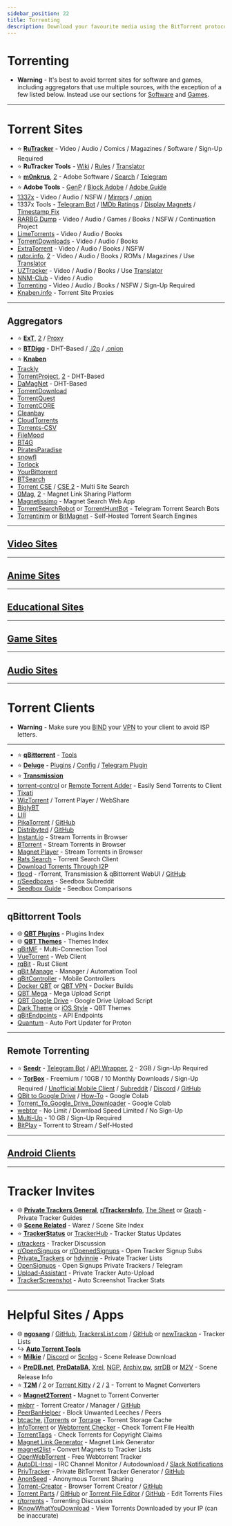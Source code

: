 ```yaml
---
sidebar_position: 22
title: Torrenting
description: Download your favourite media using the BitTorrent protocol.
---
```


# Torrenting 

* **Warning** - It's best to avoid torrent sites for software and games, including aggregators that use multiple sources, with the exception of a few listed below. Instead use our sections for [Software](https://www.reddit.com/r/FREEMEDIAHECKYEAH/wiki/download/#wiki_.25BA_software_sites) and [Games](https://www.reddit.com/r/FREEMEDIAHECKYEAH/wiki/games/#wiki_.25BA_download_games).

***

#  Torrent Sites

* ⭐ **[RuTracker](https://rutracker.org/)** - Video / Audio / Comics / Magazines / Software / Sign-Up Required
* ⭐ **RuTracker Tools** - [Wiki](http://rutracker.wiki/) / [Rules](https://rutracker.org/forum/viewtopic.php?t=1045) / [Translator](https://www.reddit.com/r/FREEMEDIAHECKYEAH/wiki/text-tools/#wiki_.25B7_translators)
* ⭐ **[m0nkrus](https://w16.monkrus.ws/)**, [2](https://vk.com/monkrus) - Adobe Software / [Search](https://monkrus.dvuzu.com/) / [Telegram](https://t.me/real_monkrus)
* ⭐ **Adobe Tools** - [GenP](https://rentry.co/FMHYBase64#genp) / [Block Adobe](https://rentry.co/FMHYBase64#a-dove-is-dumb) / [Adobe Guide](https://rentry.co/FMHYBase64#adobe-guide)
* [1337x](https://1337x.to/) - Video / Audio / NSFW / [Mirrors](https://1337x-status.org/) / [.onion](http://l337xdarkkaqfwzntnfk5bmoaroivtl6xsbatabvlb52umg6v3ch44yd.onion/)
* 1337x Tools - [Telegram Bot](https://t.me/search_content_bot) / [IMDb Ratings](https://github.com/kotylo/1337imdb) / [Display Magnets](https://greasyfork.org/en/scripts/373230) / [Timestamp Fix](https://greasyfork.org/en/scripts/421635)
* [RARBG Dump](https://rarbgdump.com/) - Video / Audio / Games / Books / NSFW / Continuation Project
* [LimeTorrents](https://www.limetorrents.lol/) - Video / Audio / Books
* [TorrentDownloads](https://www.torrentdownloads.pro/) - Video / Audio / Books
* [ExtraTorrent](https://extratorrent.st/) - Video / Audio / Books / NSFW
* [rutor.info](https://rutor.is/), [2](https://rutor.info/) - Video / Audio / Books / ROMs / Magazines / Use [Translator](https://www.reddit.com/r/FREEMEDIAHECKYEAH/wiki/text-tools/#wiki_.25B7_translators)
* [UZTracker](https://uztracker.net/) - Video / Audio / Books / Use [Translator](https://www.reddit.com/r/FREEMEDIAHECKYEAH/wiki/text-tools/#wiki_.25B7_translators)
* [NNM-Club](https://nnmclub.to/) - Video / Audio
* [Torrenting](https://www.torrenting.com/) - Video / Audio / Books / NSFW / Sign-Up Required
* [Knaben.info](https://knaben.info/) - Torrent Site Proxies

***

##  Aggregators

* ⭐ **[ExT](https://ext.to/)**, [2](https://search.extto.com/) / [Proxy](https://extranet.torrentbay.st/)
* ⭐ **[BTDigg](https://btdig.com/)** - DHT-Based / [.i2p](http://btdigg.i2p/) / [.onion](http://btdigggink2pdqzqrik3blmqemsbntpzwxottujilcdjfz56jumzfsyd.onion/)
* ⭐ **[Knaben](https://knaben.org/)**
* [⁠Trackly](https://trackly.cc/)
* [TorrentProject](https://torrentproject.cc/), [2](https://torrentproject2.net/) - DHT-Based
* [DaMagNet](https://damag.net/) - DHT-Based
* [TorrentDownload](https://www.torrentdownload.info/)
* [TorrentQuest](https://torrentquest.com/)
* [TorrentCORE](https://torrentcore.xyz/)
* [Cleanbay](https://cleanbay.netlify.app/)
* [CloudTorrents](https://cloudtorrents.com/)
* [Torrents-CSV](https://torrents-csv.com/)
* [FileMood](https://filemood.com/)
* [BT4G](https://bt4gprx.com/)
* [PiratesParadise](https://piratesparadise.org/)
* [snowfl](https://snowfl.com/)
* [Torlock](https://www.torlock.com/)
* [YourBittorrent](https://yourbittorrent.com/)
* [BTSearch](https://btsearch.19950817.xyz/en)
* [Torrent CSE](https://cse.google.com/cse?cx=006516753008110874046:0led5tukccj) / [CSE 2](https://cse.google.com/cse?cx=006516753008110874046:kh3piqxus6n) - Multi Site Search
* [0Mag](https://www.0mag.net/), [2](https://16mag.net/) - Magnet Link Sharing Platform
* [Magnetissimo](https://github.com/sergiotapia/magnetissimo) - Magnet Search Web App
* [TorrentSearchRobot](https://t.me/TorrentSearchRoBot) or [TorrentHuntBot](https://t.me/torrenthuntbot) - Telegram Torrent Search Bots
* [Torrentinim](https://github.com/sergiotapia/torrentinim) or [BitMagnet](https://bitmagnet.io/) - Self-Hosted Torrent Search Engines

***

##  [Video Sites](https://www.reddit.com/r/FREEMEDIAHECKYEAH/wiki/video#wiki_.25BA_torrent_sites)

***

##  [Anime Sites](https://www.reddit.com/r/FREEMEDIAHECKYEAH/wiki/video#wiki_.25B7_anime_torrenting)

***

##  [Educational Sites](https://www.reddit.com/r/FREEMEDIAHECKYEAH/wiki/edu/#wiki_.25B7_downloading)

***

##  [Game Sites](https://www.reddit.com/r/FREEMEDIAHECKYEAH/wiki/games#wiki_.25BA_download_games)

***

##  [Audio Sites](https://www.reddit.com/r/FREEMEDIAHECKYEAH/wiki/audio#wiki_.25BA_audio_torrenting)

***

#  Torrent Clients

* **Warning** - Make sure you [BIND](https://wispydocs.netlify.app/docs/vpn-binding/) your [VPN](https://www.reddit.com/r/FREEMEDIAHECKYEAH/wiki/adblock-vpn-privacy#wiki_.25BA_vpn) to your client to avoid ISP letters.

***

* ⭐ **[qBittorrent](https://www.qbittorrent.org/)** - [Tools](https://www.reddit.com/r/FREEMEDIAHECKYEAH/wiki/torrent#wiki_.25B7_qbittorrent_tools)
* ⭐ **[Deluge](https://www.deluge-torrent.org/)** - [Plugins](https://deluge-torrent.org/plugins/) / [Config](https://github.com/ratanakvlun/deluge-ltconfig/releases) / [Telegram Plugin](https://github.com/noam09/deluge-telegramer)
* ⭐ **[Transmission](https://transmissionbt.com/)**
* [torrent-control](https://github.com/Mika-/torrent-control) or [Remote Torrent Adder](https://github.com/bogenpirat/remote-torrent-adder) - Easily Send Torrents to Client
* [Tixati](https://tixati.com/)
* [WizTorrent](https://wiztorrent.com/) / Torrent Player / WebShare
* [BiglyBT](https://www.biglybt.com/)
* [LIII](https://codecpack.co/download/LIII-BitTorrent-Client.html)
* [PikaTorrent](https://www.pikatorrent.com/) / [GitHub](https://github.com/G-Ray/pikatorrent)
* [Distribyted](https://distribyted.com/) / [GitHub](https://github.com/distribyted/distribyted)
* [Instant.io](https://instant.io/) - Stream Torrents in Browser
* [BTorrent](https://btorrent.xyz/) - Stream Torrents in Browser
* [Magnet Player](https://ferrolho.github.io/magnet-player/) - Stream Torrents in Browser
* [Rats Search](https://github.com/DEgITx/rats-search) - Torrent Search Client
* [Download Torrents Through I2P](https://decentnet.github.io/blog/20200329-download-torrents-through-i2p.html)
* [flood](https://flood.js.org/) - rTorrent, Transmission & qBittorrent WebUI / [GitHub](https://github.com/jesec/flood)
* [r/Seedboxes](https://www.reddit.com/r/seedboxes/) - Seedbox Subreddit
* [Seedbox Guide](https://seedboxgui.de/seedbox/) - Seedbox Comparisons

***

##  qBittorrent Tools

* 🌐 **[QBT Plugins](https://github.com/qbittorrent/search-plugins)** - Plugins Index
* 🌐 **[QBT Themes](https://github.com/qbittorrent/qBittorrent/wiki/List-of-known-qBittorrent-themes)** - Themes Index
* [qBitMF](https://github.com/qBitMF/qBitMF) - Multi-Connection Tool
* [VueTorrent](https://github.com/VueTorrent/VueTorrent) - Web Client
* [rqBit](https://github.com/ikatson/rqbit/) - Rust Client
* [qBit Manage](https://github.com/StuffAnThings/qbit_manage) - Manager / Automation Tool
* [qBitController](https://github.com/Bartuzen/qBitController) - Mobile Controllers
* [Docker QBT](https://github.com/linuxserver/docker-qbittorrent) or [QBT VPN](https://github.com/binhex/arch-qbittorrentvpn) - Docker Builds
* [QBT Mega](https://colab.research.google.com/github/Xavy-13/qbittorrent/blob/main/qBittorrent_MEGA.ipynb) - Mega Upload Script
* [QBT Google Drive](https://colab.research.google.com/github/Xavy-13/qbittorrent/blob/main/qBittorrent.ipynb) - Google Drive Upload Script
* [Dark Theme](https://draculatheme.com/qbittorrent) or [iOS Style](https://github.com/ntoporcov/iQbit/) - QBT Themes
* [qBitEndpoints](https://rentry.co/qBitEndpoints) - API Endpoints
* [Quantum](https://github.com/UHAXM1/Quantum) - Auto Port Updater for Proton

***

##  Remote Torrenting

* ⭐ **[Seedr](https://www.seedr.cc/)** - [Telegram Bot](https://t.me/TorrentSeedrBot) / [API Wrapper](https://github.com/theabbie/seedr-api), [2](https://github.com/AnjanaMadu/SeedrAPI) - 2GB / Sign-Up Required
* ⭐ **[TorBox](https://torbox.app/)** - Freemium / 10GB / 10 Monthly Downloads / Sign-Up Required / [Unofficial Mobile Client](https://github.com/93Pd9s8Jt/atba) / [Subreddit](https://www.reddit.com/r/TorBoxApp/) / [Discord](https://discord.com/invite/wamy) / [GitHub](https://github.com/TorBox-App) 
* [QBit to Google Drive](https://colab.research.google.com/github/Xavy-13/qbittorrent/blob/main/qBittorrent.ipynb) / [How-To](https://rentry.co/TorrentColab) - Google Colab
* [Torrent_To_Google_Drive_Downloader](https://colab.research.google.com/github/FKLC/Torrent-To-Google-Drive-Downloader/blob/master/Torrent_To_Google_Drive_Downloader.ipynb) - Google Colab
* [webtor](https://webtor.io/) - No Limit / Download Speed Limited / No Sign-Up
* [Multi-Up](https://multiup.io/en/upload/from-torrent) - 10 GB / Sign-Up Required
* [BitPlay](https://github.com/aculix/bitplay) - Torrent to Stream / Self-Hosted

***

##  [Android Clients](https://www.reddit.com/r/FREEMEDIAHECKYEAH/wiki/android#wiki_.25BA_android_torrenting)

***

#  Tracker Invites

* 🌐 **[Private Trackers General](https://rentry.co/private-trackers)**, **[r/TrackersInfo](https://www.reddit.com/r/TrackersInfo/wiki/official_recruitments/)**, [The Sheet](https://inviteroute.github.io/sheet/) or [Graph](https://inviteroute.github.io/graph/) - Private Tracker Guides
* 🌐 **[Scene Related](https://opentrackers.org/links/warez-scene/#scenerelated)** - Warez / Scene Site Index
* ⭐ **[TrackerStatus](https://trackerstatus.info/)** or [TrackerHub](https://hdvinnie.github.io/TrackerHub/) - Tracker Status Updates
* [r/trackers](https://reddit.com/r/trackers) - Tracker Discussion
* [r/OpenSignups](https://www.reddit.com/r/OpenSignups/) or [r/OpenedSignups](https://www.reddit.com/r/OpenedSignups/) - Open Tracker Signup Subs
* [Private_Trackers](https://igwiki.lyci.de/wiki/Private_trackers) or [hdvinnie](https://hdvinnie.github.io/Private-Trackers-Spreadsheet/) - Private Tracker Lists
* [OpenSignups](https://t.me/trackersignup) - Open Signups Private Trackers / Telegram
* [Upload-Assistant](https://github.com/L4GSP1KE/Upload-Assistant) - Private Tracker Auto-Upload
* [TrackerScreenshot](https://github.com/KlevGG/TrackerScreenshot) - Auto Screenshot Tracker Stats

***

#  Helpful Sites / Apps

* 🌐 **[ngosang](https://ngosang.github.io/trackerslist/)** / [GitHub](https://github.com/ngosang/trackerslist), [TrackersList.com](https://trackerslist.com/) / [GitHub](https://github.com/XIU2/TrackersListCollection) or [newTrackon](https://newtrackon.com/list) - Tracker Lists
* ↪️ **[Auto Torrent Tools](https://www.reddit.com/r/FREEMEDIAHECKYEAH/wiki/video#wiki_.25BA_torrent_apps)**
* ⭐ **[Milkie](https://milkie.cc)** / [Discord](https://discord.com/invite/E4khNy5dz3) or [Scnlog](https://scnlog.me) - Scene Release Download
* ⭐ **[PreDB.net](https://predb.net/)**, **[PreDataBA](https://predataba.se)**, [Xrel](https://www.xrel.to), [NGP](https://ngp.re/), [Archiv.pw](https://archiv.pw/), [srrDB](https://www.srrdb.com) or [M2V](https://m2v.ru) - Scene Release Info
* ⭐ **[T2M](https://nutbread.github.io/t2m/)** / [2](https://github.com/nutbread/t2m) or [Torrent Kitty](https://www.torrentkitty.tv/) / [2](https://www.torrentkitty.net/) / [3](https://www.torrentkitty.lol/) - Torrent to Magnet Converters
* ⭐ **[Magnet2Torrent](https://magnet2torrent.com/)** - Magnet to Torrent Converter
* [⁠mkbrr](https://mkbrr.com/) - Torrent Creator / Manager / [GitHub](https://github.com/autobrr/mkbrr)
* [PeerBanHelper](https://github.com/PBH-BTN/PeerBanHelper/blob/master/README.EN.md) - Block Unwanted Leeches / Peers
* [btcache](https://btcache.me/), [iTorrents](https://itorrents.org) or [Torrage](https://torrage.info/) - Torrent Storage Cache
* [InfoTorrent](https://infotorrent.tnl.one/) or [Webtorrent Checker](https://checker.openwebtorrent.com/) - Check Torrent File Health
* [TorrentTags](https://torrenttags.com/) - Check Torrents for Copyright Claims
* [Magnet Link Generator](https://magnetlinkgenerator.com/) - Magnet Link Generator
* [magnet2list](https://hutstep.github.io/magnet2list/) - Convert Magnets to Tracker Lists
* [OpenWebTorrent](https://openwebtorrent.com/) - Free Webtorrent Tracker
* [AutoDL-Irssi](https://autodl-community.github.io/autodl-irssi/) - IRC Channel Monitor / Autodownload / [Slack Notifications](https://gist.github.com/Igglybuff/00d5e91274a562ac724d358bbbc8bc7b)
* [PrivTracker](https://privtracker.com/) - Private BitTorrent Tracker Generator / [GitHub](https://github.com/meehow/privtracker)
* [AnonSeed](https://www.anonseed.com/) - Anonymous Torrent Sharing
* [Torrent-Creator](https://kimbatt.github.io/torrent-creator/) - Browser Torrent Creator / [GitHub](https://github.com/Kimbatt/torrent-creator)
* [Torrent Parts](https://torrent.parts/) / [GitHub](https://github.com/leoherzog/TorrentParts) or [Torrent File Editor](https://torrent-file-editor.github.io/) / [GitHub](https://github.com/torrent-file-editor/torrent-file-editor) - Edit Torrents Files
* [r/torrents](https://reddit.com/r/torrents) - Torrenting Discussion
* [IKnowWhatYouDownload](https://iknowwhatyoudownload.com/) - View Torrents Downloaded by your IP (can be inaccurate)